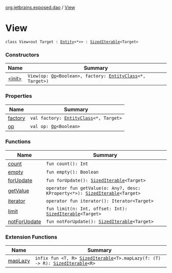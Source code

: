 [org.jetbrains.exposed.dao](../index.md) / [View](.)

# View

`class View<out Target : `[`Entity`](../-entity/index.md)`<*>> : `[`SizedIterable`](../../org.jetbrains.exposed.sql/-sized-iterable/index.md)`<Target>`

### Constructors

| Name | Summary |
|---|---|
| [&lt;init&gt;](-init-.md) | `View(op: `[`Op`](../../org.jetbrains.exposed.sql/-op/index.md)`<Boolean>, factory: `[`EntityClass`](../-entity-class/index.md)`<*, Target>)` |

### Properties

| Name | Summary |
|---|---|
| [factory](factory.md) | `val factory: `[`EntityClass`](../-entity-class/index.md)`<*, Target>` |
| [op](op.md) | `val op: `[`Op`](../../org.jetbrains.exposed.sql/-op/index.md)`<Boolean>` |

### Functions

| Name | Summary |
|---|---|
| [count](count.md) | `fun count(): Int` |
| [empty](empty.md) | `fun empty(): Boolean` |
| [forUpdate](for-update.md) | `fun forUpdate(): `[`SizedIterable`](../../org.jetbrains.exposed.sql/-sized-iterable/index.md)`<Target>` |
| [getValue](get-value.md) | `operator fun getValue(o: Any?, desc: KProperty<*>): `[`SizedIterable`](../../org.jetbrains.exposed.sql/-sized-iterable/index.md)`<Target>` |
| [iterator](iterator.md) | `operator fun iterator(): Iterator<Target>` |
| [limit](limit.md) | `fun limit(n: Int, offset: Int): `[`SizedIterable`](../../org.jetbrains.exposed.sql/-sized-iterable/index.md)`<Target>` |
| [notForUpdate](not-for-update.md) | `fun notForUpdate(): `[`SizedIterable`](../../org.jetbrains.exposed.sql/-sized-iterable/index.md)`<Target>` |

### Extension Functions

| Name | Summary |
|---|---|
| [mapLazy](../../org.jetbrains.exposed.sql/map-lazy.md) | `infix fun <T, R> `[`SizedIterable`](../../org.jetbrains.exposed.sql/-sized-iterable/index.md)`<T>.mapLazy(f: (T) -> R): `[`SizedIterable`](../../org.jetbrains.exposed.sql/-sized-iterable/index.md)`<R>` |
